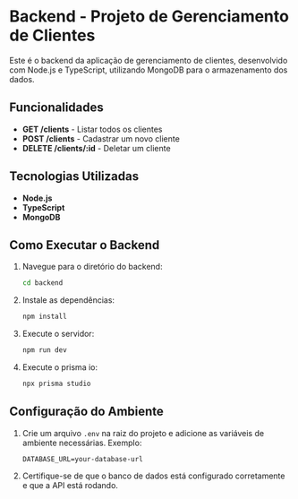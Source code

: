 # Backend - Projeto de Gerenciamento de Clientes

Este é o backend da aplicação de gerenciamento de clientes, desenvolvido com Node.js e TypeScript, utilizando MongoDB para o armazenamento dos dados.

## Funcionalidades

- **GET /clients** - Listar todos os clientes
- **POST /clients** - Cadastrar um novo cliente
- **DELETE /clients/:id** - Deletar um cliente

## Tecnologias Utilizadas

- **Node.js**
- **TypeScript**
- **MongoDB**

## Como Executar o Backend

1. Navegue para o diretório do backend:
    ```bash
    cd backend
    ```

2. Instale as dependências:
    ```bash
    npm install
    ```

3. Execute o servidor:
    ```bash
    npm run dev
    ```
4. Execute o prisma io:
    ```bash
    npx prisma studio 
    ```

## Configuração do Ambiente

1. Crie um arquivo `.env` na raiz do projeto e adicione as variáveis de ambiente necessárias. Exemplo:

    ```env
    DATABASE_URL=your-database-url
    ```

2. Certifique-se de que o banco de dados está configurado corretamente e que a API está rodando.
